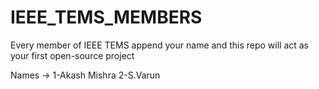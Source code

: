 # IEEE_TEMS_MEMBERS
Every member of IEEE TEMS append your name and this repo will act as your first open-source project

Names ->
1-Akash Mishra
2-S.Varun
